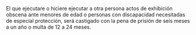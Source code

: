 El que ejecutare o hiciere ejecutar a otra persona actos de exhibición obscena ante menores de edad o personas con discapacidad necesitadas de especial protección, será castigado con la pena de prisión de seis meses a un año o multa de 12 a 24 meses.
